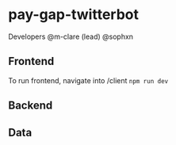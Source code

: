 # pay-gap-twitterbot

Developers
@m-clare (lead)
@sophxn

## Frontend

To run frontend, navigate into /client
`npm run dev`

## Backend

## Data
